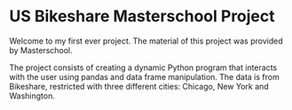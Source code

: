 # US Bikeshare Masterschool Project

Welcome to my first ever project. The material of this project was provided by Masterschool.

The project consists of creating a dynamic Python program that interacts with the user using pandas and data frame manipulation. The data is from Bikeshare, restricted with three different cities: Chicago, New York and Washington.
